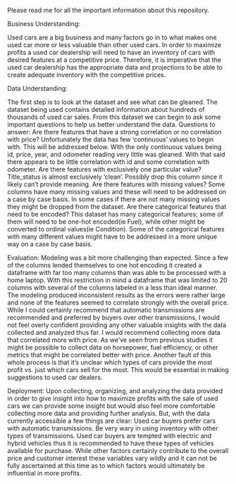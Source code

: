 Please read me for all the important information about this repository.

Business Understanding:

Used cars are a big business and many factors go in to what makes one used car more or less valuable than other used cars.  In order to maximize profits a used car dealership will need to have an inventory of cars with desired features at a competitive price.  Therefore, it is imperative that the used car dealership has the appropriate data and projections to be able to create adequate inventory with the competitive prices.



Data Understanding:

The first step is to look at the dataset and see what can be gleaned.  The dataset being used contains detailed information about hundreds of thousands of used car sales. From this dataset we can begin to ask some important questions to help us better understand the data.
Questions to answer:
Are there features that have a strong correlation  or no correlation with price?
Unfortunately the data has few ‘continuous’ values to begin with. This will be addressed below.  With the only continuous values being id, price, year, and odometer reading very little was gleaned. With that said there appears to be little correlation with id and some correlation with odometer.
Are there features with exclusively one particular value?
Title_status is almost exclusively ‘clean’. Possibly drop this column since it likely can’t provide meaning.
Are there features with missing values?
Some columns have many missing values and these will need to be addressed on a case by case basis.  In some cases if there are not many missing values they might be dropped from the dataset.
Are there categorical features that need to be encoded?
This dataset has many categorical features; some of them will need to be one-hot encoded(ie Fuel), while other might be converted to ordinal values(ie Condition). Some of the categorical features with many different values might have to be addressed in a more unique way on a case by case basis.



Evaluation:
Modeling was a bit more challenging than expected.  Since a few of the columns lended themselves to one hot encoding it created a dataframe with far too many columns than was able to be processed with a home laptop.  With this restriction in mind a dataframe that was limited to 20 columns with several of the columns labeled in a less than ideal manner. The modeling produced inconsistent results as the errors were rather large and none of the features seemed to correlate strongly with the overall price.  While I could certainly recommend that automatic transmissions are recommended and preferred by buyers over other transmissions, I would not feel overly confident providing any other valuable insights with the data collected and analyzed thus far. I would recommend collecting more data that correlated more with price.  As we’ve seen from previous studies it might be possible to collect data on horsepower, fuel efficiency, or other metrics that might be  correlated better with price. Another fault of this whole process is that it’s unclear which types of cars provide the most profit vs. just which cars sell for the most.  This would be essential in making suggestions to used car dealers.

Deployment:
Upon collecting, organizing, and analyzing the data provided in order to give insight into how to maximize profits with the sale of used cars we can provide some insight but would also feel more comfortable collecting more data and providing further analysis.
But, with the data currently accessible a few things are clear:
Used car buyers prefer cars with automatic transmissions. Be very wary in using inventory with other types of transmissions.
Used car buyers are tempted with electric and hybrid vehicles thus it is recommended to have these types of vehicles available for purchase.
While other factors certainly contribute to the overall price and customer interest these variables vary wildly and it can not be fully ascertained at this time as to which factors would ultimately be influential in more profits.







